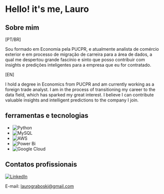 # Hello! it's me, Lauro #
## Sobre mim ##
[PT/BR]

Sou formado em Economia pela PUCPR, e atualmente analista de comércio exterior e em processo de migração de carreira para a área de dados, a qual me despertou grande fascínio e sinto que posso contribuir com insights e predições inteligentes para a empresa que eu for contratado.

[EN]

I hold a degree in Economics from PUCPR and am currently working as a foreign trade analyst. I am in the process of transitioning my career to the data field, which has sparked my great interest. I believe I can contribute valuable insights and intelligent predictions to the company I join.

## ferramentas e tecnologias ##
* ![Python](https://img.shields.io/badge/python-3670A0?style=for-the-badge&logo=python&logoColor=ffdd54)
* ![MySQL](https://img.shields.io/badge/MySQL-00000F?style=for-the-badge&logo=mysql&logoColor=white)
*  ![AWS](https://img.shields.io/badge/AWS-000.svg?style=for-the-badge&logo=amazon-aws&logoColor=white)
*   ![Power Bi](https://img.shields.io/badge/power_bi-F2C811?style=for-the-badge&logo=powerbi&logoColor=black)
*   ![Google Cloud](https://img.shields.io/badge/GoogleCloud-%234285F4.svg?style=for-the-badge&logo=google-cloud&logoColor=white)


## Contatos profissionais ##

[![LinkedIn](https://img.shields.io/badge/LinkedIn-0077B5?style=for-the-badge&logo=linkedin&logoColor=white)](https://www.linkedin.com/in/lauro-graboski/)

E-mail: laurograboski@gmail.com
